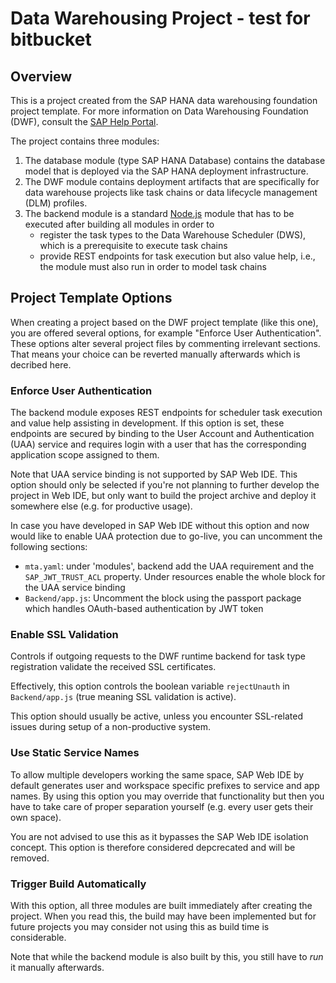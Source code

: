 # Data Warehousing Project - test for bitbucket

## Overview
This is a project created from the SAP HANA data warehousing foundation project
template. For more information on Data Warehousing Foundation (DWF), consult the
[SAP Help Portal](https://help.sap.com/viewer/p/SAP_HANA_DATA_WAREHOUSING_FOUNDATION).

The project contains three modules:

1. The database module (type SAP HANA Database) contains the database model
   that is deployed via the SAP HANA deployment infrastructure.
2. The DWF module contains deployment artifacts that are specifically for data
   warehouse projects like task chains or data lifecycle management (DLM)
   profiles.
3. The backend module is a standard [Node.js](https://nodejs.org/en/) module
   that has to be executed after building all modules in order to
   - register the task types to the Data Warehouse Scheduler (DWS), which is a
     prerequisite to execute task chains
   - provide REST endpoints for task execution but also value help, i.e., the
     module must also run in order to model task chains

## Project Template Options
When creating a project based on the DWF project template (like this one), you
are offered several options, for example "Enforce User Authentication". These
options alter several project files by commenting irrelevant sections. That
means your choice can be reverted manually afterwards which is decribed here.

### Enforce User Authentication
The backend module exposes REST endpoints for scheduler task execution and value
help assisting in development. If this option is set, these endpoints are
secured by binding to the User Account and Authentication (UAA) service and
requires login with a user that has the corresponding application scope
assigned to them.

Note that UAA service binding is not supported by SAP Web IDE. This option
should only be selected if you're not planning to further develop the project in
Web IDE, but only want to build the project archive and deploy it somewhere else
(e.g. for productive usage).

In case you have developed in SAP Web IDE without this option and now would like
to enable UAA protection due to go-live, you can uncomment the following
sections:
* `mta.yaml`: under 'modules', backend add the UAA requirement and the
  `SAP_JWT_TRUST_ACL` property. Under resources enable the whole block for the
  UAA service binding
* `Backend/app.js`: Uncomment the block using the passport package which handles
  OAuth-based authentication by JWT token

### Enable SSL Validation
Controls if outgoing requests to the DWF runtime backend for task type
registration validate the received SSL certificates.

Effectively, this option controls the boolean variable `rejectUnauth` in
`Backend/app.js` (true meaning SSL validation is active).

This option should usually be active, unless you encounter SSL-related issues
during setup of a non-productive system.

### Use Static Service Names
To allow multiple developers working the same space, SAP Web IDE by default
generates user and workspace specific prefixes to service and app names. By
using this option you may override that functionality but then you have to take
care of proper separation yourself (e.g. every user gets their own space).

You are not advised to use this as it bypasses the SAP Web IDE isolation concept.
This option is therefore considered depcrecated and will be removed.

### Trigger Build Automatically
With this option, all three modules are built immediately after creating the
project.
When you read this, the build may have been implemented but for future projects
you may consider not using this as build time is considerable.

Note that while the backend module is also built by this, you still have to
*run* it manually afterwards.

